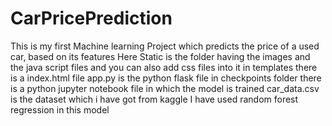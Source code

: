 # CarPricePrediction
This is my first Machine learning Project which predicts the price of a used car, based on its features
Here Static is the folder having the images and the java script files and you can also add css files into it
in templates there is a index.html file
app.py is the python flask file
in checkpoints folder there is a python jupyter notebook file in which the model is trained
car_data.csv is the dataset which i have got from kaggle
I have used random forest regression in this model
